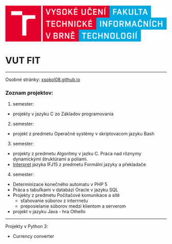 ![logo](/logo/FIT_barevne_RGB_CZ.png)
# VUT FIT
---
Osobné stránky: [xsokol08.github.io](www.xsokol08.github.io)

### Zoznam projektov:
1. semester:
 * projekty v jazyku C zo Základov programovania
2. semester:
 * projekt z predmetu Operačné systémy v skriptovacom jazyku Bash
3. semester:
 * projekty z predmetu Algoritmy v jazku C. Práca nad rôznymy dynamickými štruktúrami a poliami.
 * [Interpret](https://github.com/xsokol08/IFJ15) jazyka IFJ15 z predmetu Formální jazyky a překladače
4. semester:
 * Determinizace konečného automatu v PHP 5
 * Práca s tabuľkami v databázi Oracle v jazyku SQL
 * Projekty z predmetu Počítačové komunikace a sítě
    * sťahovanie súborov z interrnetu
    * preposielanie súborov medzi klientom a serverom
 * projekt v jazyku Java - hra Othello

---
Projekty v Python 3:
* Currency converter
